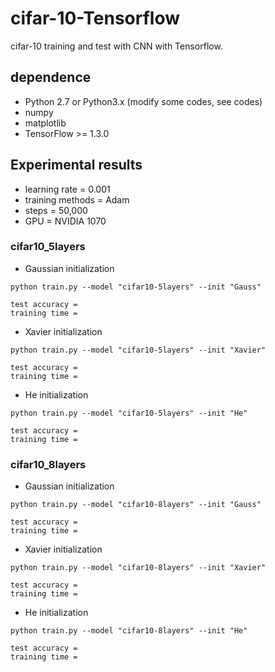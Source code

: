 # cifar-10-Tensorflow
cifar-10 training and test with CNN  with Tensorflow.

## dependence
- Python 2.7 or Python3.x (modify some codes, see codes)
- numpy
- matplotlib
- TensorFlow >= 1.3.0

## Experimental results
- learning rate = 0.001
- training methods = Adam
- steps = 50,000
- GPU = NVIDIA 1070

### cifar10\_5layers
- Gaussian initialization
```
python train.py --model "cifar10-5layers" --init "Gauss"

test accuracy =
training time =
```

- Xavier initialization
```
python train.py --model "cifar10-5layers" --init "Xavier"

test accuracy =
training time =
```

- He initialization
```
python train.py --model "cifar10-5layers" --init "He"

test accuracy =
training time =
```

### cifar10\_8layers
- Gaussian initialization
```
python train.py --model "cifar10-8layers" --init "Gauss"

test accuracy =
training time =
```
- Xavier initialization
```
python train.py --model "cifar10-8layers" --init "Xavier"

test accuracy =
training time =
```
- He initialization
```
python train.py --model "cifar10-8layers" --init "He"

test accuracy =
training time =
```